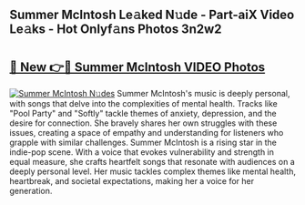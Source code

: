 ## Summer McIntosh Le𝚊ked N𝚞de - Part-aiX Video Le𝚊ks - Hot Onlyf𝚊ns Photos 3n2w2

# <h2><a href="http://ac32982.deff.icu/?id=Summer+McIntosh">🔗 New 👉🔴 Summer McIntosh VIDEO Photos</a></h2>

[![Summer McIntosh N𝚞des](https://i.imgur.com/rIISA9y.gif)](http://ac32982.deff.icu/?id=Summer+McIntosh)
Summer McIntosh's music is deeply personal, with songs that delve into the complexities of mental health. Tracks like "Pool Party" and "Softly" tackle themes of anxiety, depression, and the desire for connection. She bravely shares her own struggles with these issues, creating a space of empathy and understanding for listeners who grapple with similar challenges. Summer McIntosh is a rising star in the indie-pop scene. With a voice that evokes vulnerability and strength in equal measure, she crafts heartfelt songs that resonate with audiences on a deeply personal level. Her music tackles complex themes like mental health, heartbreak, and societal expectations, making her a voice for her generation.
